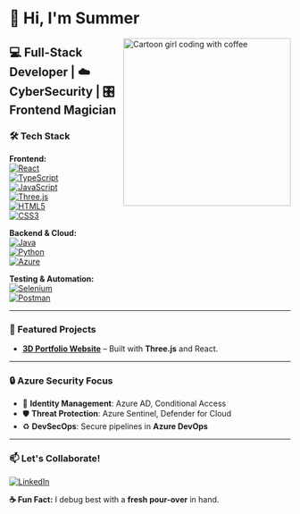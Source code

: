 # **👋 Hi, I'm Summer**  

<img align="right" src="https://media.giphy.com/media/v1.Y2lkPTc5MGI3NjExcXJhY3VtNGV1bGJ0b2V5Z2x4Z3J3dW1jZzV6dGp5eGZ2eXZ5aGJ5biZlcD12MV9pbnRlcm5hbF9naWZfYnlfaWQmY3Q9Zw/L1R1tvI9svkIWwpVYr/giphy.gif" width="300" alt="Cartoon girl coding with coffee">  

💻 **Full-Stack Developer** | ☁️ **CyberSecurity** | 🎛️ **Frontend Magician**  
---

### **🛠️ Tech Stack**  
**Frontend:**  
[![React](https://img.shields.io/badge/-React-61DAFB?logo=react&logoColor=black)](https://reactjs.org)  
[![TypeScript](https://img.shields.io/badge/-TypeScript-3178C6?logo=typescript&logoColor=white)](https://www.typescriptlang.org/)  
[![JavaScript](https://img.shields.io/badge/-JavaScript-F7DF1E?logo=javascript&logoColor=black)](https://developer.mozilla.org/en-US/docs/Web/JavaScript)  
[![Three.js](https://img.shields.io/badge/-Three.js-000000?logo=three.js&logoColor=white)](https://threejs.org/)  
[![HTML5](https://img.shields.io/badge/-HTML5-E34F26?logo=html5&logoColor=white)](https://developer.mozilla.org/en-US/docs/Web/HTML)  
[![CSS3](https://img.shields.io/badge/-CSS3-1572B6?logo=css3&logoColor=white)](https://developer.mozilla.org/en-US/docs/Web/CSS)  

**Backend & Cloud:**  
[![Java](https://img.shields.io/badge/-Java-007396?logo=java&logoColor=white)](https://java.com)  
[![Python](https://img.shields.io/badge/-Python-3776AB?logo=python&logoColor=white)](https://python.org)  
[![Azure](https://img.shields.io/badge/-Azure-0089D6?logo=microsoft-azure)](https://azure.microsoft.com)  

**Testing & Automation:**  
[![Selenium](https://img.shields.io/badge/-Selenium-43B02A?logo=selenium&logoColor=white)](https://selenium.dev)  
[![Postman](https://img.shields.io/badge/-Postman-FF6C37?logo=postman)](https://postman.com)  

---

### **🌟 Featured Projects**  
- **[3D Portfolio Website](https://github.com/SummerNgcobo/My-Portfolio)** – Built with **Three.js** and React.  


---

### **🔒 Azure Security Focus**  
- 🔐 **Identity Management**: Azure AD, Conditional Access  
- 🛡️ **Threat Protection**: Azure Sentinel, Defender for Cloud  
- ♻️ **DevSecOps**: Secure pipelines in **Azure DevOps**  

---

### **📫 Let's Collaborate!**  
[![LinkedIn](https://img.shields.io/badge/-LinkedIn-0A66C2?logo=linkedin)](www.linkedin.com/in/summer-ngcobo-26310a222)  
<!-- [![Twitter](https://img.shields.io/badge/-Twitter-1DA1F2?logo=twitter)](https://twitter.com/yourhandle)   -->

**☕ Fun Fact:** I debug best with a **fresh pour-over** in hand.  